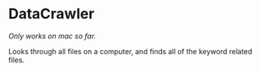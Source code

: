 # DataCrawler
*Only works on mac so far.*

Looks through all files on a computer, and finds all of the keyword related files. 
